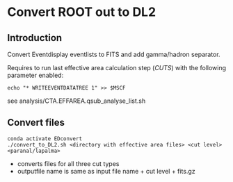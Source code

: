 # Convert ROOT out to DL2

## Introduction

Convert Eventdisplay eventlists to FITS and add gamma/hadron separator.

Requires to run last effective area calculation step (*CUTS*) with the following parameter enabled:

```
echo "* WRITEEVENTDATATREE 1" >> $MSCF
```
see analysis/CTA.EFFAREA.qsub_analyse_list.sh

## Convert files

```
conda activate EDconvert
./convert_to_DL2.sh <directory with effective area files> <cut level> <paranal/lapalma>
```

- converts files for all three cut types
- outputfile name is same as input file name + cut level + fits.gz
